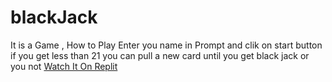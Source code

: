 # blackJack
It is a Game
, How to Play
Enter you name in Prompt and clik on start button 
if you get less than 21 you can pull a new card until you get
black jack or you not
[Watch It On Replit](https://blackjack--ravisharma65.repl.co/)
